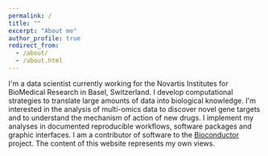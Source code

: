 ```yaml
---
permalink: /
title: ""
excerpt: "About me"
author_profile: true
redirect_from: 
  - /about/
  - /about.html
---
```


I'm a data scientist currently working for the Novartis Institutes for BioMedical Research in Basel, Switzerland. I develop computational strategies to translate large amounts of data into biological knowledge. I'm interested in the analysis of multi-omics data to discover novel gene targets and to understand the mechanism of action of new drugs. I implement my analyses in documented reproducible workflows, software packages and graphic interfaces. I am a contributor of software to the [Bioconductor](https://www.bioconductor.org/) project. The content of this website represents my own views. 
